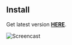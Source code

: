 ## Install
Get latest version [**HERE**](https://rvlvt.github.io/IG-Comment/index.html).

![Screencast](https://i.imgur.com/zMCsL3d.gif)
